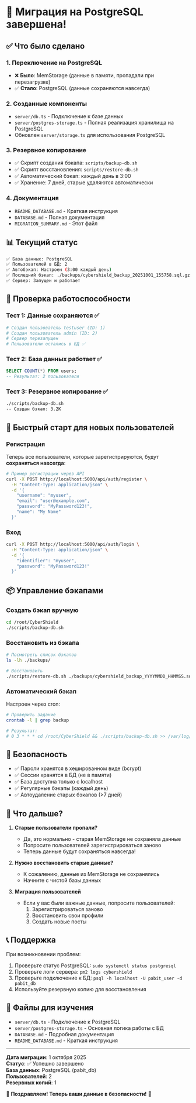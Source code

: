 # 🎉 Миграция на PostgreSQL завершена!

## ✅ Что было сделано

### 1. **Переключение на PostgreSQL**
   - ❌ **Было**: MemStorage (данные в памяти, пропадали при перезагрузке)
   - ✅ **Стало**: PostgreSQL (данные сохраняются навсегда)

### 2. **Созданные компоненты**
   - `server/db.ts` - Подключение к базе данных
   - `server/postgres-storage.ts` - Полная реализация хранилища на PostgreSQL
   - Обновлен `server/storage.ts` для использования PostgreSQL

### 3. **Резервное копирование**
   - ✅ Скрипт создания бэкапа: `scripts/backup-db.sh`
   - ✅ Скрипт восстановления: `scripts/restore-db.sh`
   - ✅ Автоматический бэкап: каждый день в 3:00
   - ✅ Хранение: 7 дней, старые удаляются автоматически

### 4. **Документация**
   - `README_DATABASE.md` - Краткая инструкция
   - `DATABASE.md` - Полная документация
   - `MIGRATION_SUMMARY.md` - Этот файл

## 📊 Текущий статус

```bash
✅ База данных: PostgreSQL
✅ Пользователей в БД: 2
✅ Автобэкап: Настроен (3:00 каждый день)
✅ Последний бэкап: ./backups/cybershield_backup_20251001_155758.sql.gz
✅ Сервер: Запущен и работает
```

## 🔧 Проверка работоспособности

### Тест 1: Данные сохраняются ✅
```bash
# Создан пользователь testuser (ID: 1)
# Создан пользователь admin (ID: 2)
# Сервер перезапущен
# Пользователи остались в БД ✅
```

### Тест 2: База данных работает ✅
```sql
SELECT COUNT(*) FROM users;
-- Результат: 2 пользователя
```

### Тест 3: Резервное копирование ✅
```bash
./scripts/backup-db.sh
-- Создан бэкап: 3.2K
```

## 🎯 Быстрый старт для новых пользователей

### Регистрация
Теперь все пользователи, которые зарегистрируются, будут **сохраняться навсегда**:

```bash
# Пример регистрации через API
curl -X POST http://localhost:5000/api/auth/register \
  -H "Content-Type: application/json" \
  -d '{
    "username": "myuser",
    "email": "user@example.com",
    "password": "MyPassword123!",
    "name": "My Name"
  }'
```

### Вход
```bash
curl -X POST http://localhost:5000/api/auth/login \
  -H "Content-Type: application/json" \
  -d '{
    "identifier": "myuser",
    "password": "MyPassword123!"
  }'
```

## 📦 Управление бэкапами

### Создать бэкап вручную
```bash
cd /root/CyberShield
./scripts/backup-db.sh
```

### Восстановить из бэкапа
```bash
# Посмотреть список бэкапов
ls -lh ./backups/

# Восстановить
./scripts/restore-db.sh ./backups/cybershield_backup_YYYYMMDD_HHMMSS.sql.gz
```

### Автоматический бэкап
Настроен через cron:
```bash
# Проверить задание
crontab -l | grep backup

# Результат:
# 0 3 * * * cd /root/CyberShield && ./scripts/backup-db.sh >> /var/log/cybershield-backup.log 2>&1
```

## 🔐 Безопасность

- ✅ Пароли хранятся в хешированном виде (bcrypt)
- ✅ Сессии хранятся в БД (не в памяти)
- ✅ База доступна только с localhost
- ✅ Регулярные бэкапы (каждый день)
- ✅ Автоудаление старых бэкапов (>7 дней)

## 🚀 Что дальше?

1. **Старые пользователи пропали?**
   - Да, это нормально - старая MemStorage не сохраняла данные
   - Попросите пользователей зарегистрироваться заново
   - Теперь данные будут сохраняться навсегда!

2. **Нужно восстановить старые данные?**
   - К сожалению, данные из MemStorage не сохранялись
   - Начните с чистой базы данных

3. **Миграция пользователей**
   - Если у вас были важные данные, попросите пользователей:
     1. Зарегистрироваться заново
     2. Восстановить свои профили
     3. Создать новые посты

## 📞 Поддержка

При возникновении проблем:
1. Проверьте статус PostgreSQL: `sudo systemctl status postgresql`
2. Проверьте логи сервера: `pm2 logs cybershield`
3. Проверьте подключение к БД: `psql -h localhost -U pabit_user -d pabit_db`
4. Используйте резервную копию для восстановления

## 📝 Файлы для изучения

- `server/db.ts` - Подключение к PostgreSQL
- `server/postgres-storage.ts` - Основная логика работы с БД
- `DATABASE.md` - Подробная документация
- `README_DATABASE.md` - Краткая инструкция

---

**Дата миграции**: 1 октября 2025  
**Статус**: ✅ Успешно завершено  
**База данных**: PostgreSQL (pabit_db)  
**Пользователей**: 2  
**Резервных копий**: 1  

🎉 **Поздравляем! Теперь ваши данные в безопасности!** 🎉



